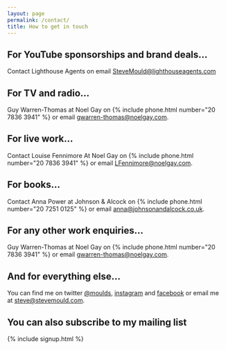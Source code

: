 ```yaml
---
layout: page
permalink: /contact/
title: How to get in touch
---
```


## For YouTube sponsorships and brand deals…
Contact Lighthouse Agents on email [SteveMould@lighthouseagents.com](mailto:SteveMould@lighthouseagents.com) 

## For TV and radio…
Guy Warren-Thomas at Noel Gay on {% include phone.html number="20 7836 3941" %} or email [gwarren-thomas@noelgay.com](mailto:gwarren-thomas@noelgay.com).

## For live work…
Contact Louise Fennimore At Noel Gay on {% include phone.html number="20 7836 3941" %} or email [LFennimore@noelgay.com](mailto:LFennimore@noelgay.com).

## For books…
Contact Anna Power at Johnson & Alcock on {% include phone.html number="20 7251 0125" %} or email [anna@johnsonandalcock.co.uk](mailto:anna@johnsonandalcock.co.uk).

## For any other work enquiries...
Guy Warren-Thomas at Noel Gay on {% include phone.html number="20 7836 3941" %} or email [gwarren-thomas@noelgay.com](mailto:gwarren-thomas@noelgay.com).

## And for everything else…
You can find me on twitter [@moulds](https://twitter.com/moulds), [instagram](https://www.instagram.com/stevemouldscience/) and [facebook](https://www.facebook.com/stevemouldscience/) or email me at [steve@stevemould.com](mailto:steve@stevemould.com).

## You can also subscribe to my mailing list

{% include signup.html %}